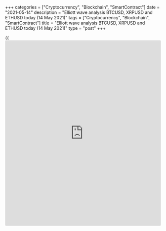 +++
categories = ["Cryptocurrency", "Blockchain", "SmartContract"]
date = "2021-05-14"
description = "Elliott wave analysis BTCUSD, XRPUSD and ETHUSD today (14 May 2021)"
tags = ["Cryptocurrency", "Blockchain", "SmartContract"]
title = "Elliott wave analysis BTCUSD, XRPUSD and ETHUSD today (14 May 2021)"
type = "post"
+++

{{<iframe id="large-banner" src="https://www.bounty.group/#slide=28.0" width="100%" height="600" scrolling="no" style="border: 0px solid rgb(216, 221, 230); border-radius: 3px;">}}

2021-05-14

2021-05-14

Short-term forecast for BTCUSD, XRPUSD and ETHUSD 14.05.2021Roman Onegin

I welcome my readers!

I have prepared a short-term cryptocurrency forecast based on Elliott
wave analysis of Bitcoin, Ripple, and Ethereum. I offer entry signals to
trade each cryptocurrency.

The BTCUSD price could go down lower than earlier expected; next, there
should be a correction up.

The article covers the following subjects:

## Elliott wave Bitcoin analysis

The BTCUSD continues following in the down wave. There should be forming
a large impulse wave, with the first two sub-waves completed inside.
There is unfolding the third wave. The market may have completed two
small sub-waves (1) and (2), and wave (3) should end soon. The price
should break through the previous low and reach level 44600.00. An
approximate trajectory of the Bitcoin future price movement is outlined
in the chart.

### Trading plan for [BTCUSD][1] today:

Sell 50068.00, TP 44600.00

* * *

## Elliott wave Ripple analysis

The XRPUSD pair is forming the impulse pattern. There could be unfolding
sub-wave (1) that starts a larger impulse. Sub-waves 1-2-3-4 have
completed in wave (1). Correction 4 is a triple zigzag. Over the next
few days, the Ripple price should be rising in sub-wave 5, which should
end at a level of 1.961. One could enter purchases in the current
situation.

### Trading plan for [XRPUSD][2] today:

Buy 1.361, TP 1.961

* * *

## Elliott wave Ethereum analysis

The ETHUSD price continues declining. The market must have completed the
global simple zigzag A-B-C. The chart displays the ending section of the
bullish impulse wave C. There is developing the initial part of the new
bear trend. The market should soon hit the level of the previous low,
3352.00. Next, the price should go lower. One could enter sell trades in
the current situation.

### Trading plan for [ETHUSD][3] **** today:

Sell 3780.07, TP 3352.00

* * *

P.S. Did you like my article? Share it in social networks: it will be
the best “thank you" :)

Ask me questions and comment below. I’ll be glad to answer your
questions and give necessary explanations.

 **Useful links:**

  * I recommend trying to trade with a reliable broker [here][4]. The system allows you to trade by yourself or copy successful traders from all across the globe.
  * Use my promo-code BLOG for getting deposit bonus 50% on LiteForex platform. Just enter this code in the appropriate field while [depositing][5] your trading account.
  * Telegram chat for traders: <t.me/liteforexengchat>. We are sharing the signals and trading experience
  * Telegram channel with high-quality analytics, Forex reviews, training articles, and other useful things for traders <t.me/liteforex>



## Price chart of BTCUSD in real time mode

The content of this article reflects the author’s opinion and does not
necessarily reflect the official position of LiteForex. The material
published on this page is provided for informational purposes only and
should not be considered as the provision of investment advice for the
purposes of Directive 2004/39/EC.

Rate this article:

{{value}}

( {{count}} {{title}} )

   1. my.liteforex.com/trading/chart?symbol=BTCUSD
   2. my.liteforex.com/trading/chart?symbol=XRPUSD
   3. my.liteforex.com/trading/chart?symbol=ETHUSD
   4. my.liteforex.com/?category=analysts-opinions&slug=short-term-forecast-for-[BTC](https://www.playgroundfx.com/blog/who-is-the-creator-of-bitcoin/)usd-xrpusd-and-ethusd-14052021&openPopup=%2Fregistration%2Fpopup&utm_source=blog&utm_medium=article&utm_campaign=bonus
   5. my.liteforex.com/deposit/?category=analysts-opinions&slug=short-term-forecast-for-[BTC](https://www.playgroundfx.com/blog/who-is-the-creator-of-bitcoin/)usd-xrpusd-and-ethusd-14052021&promo_code=BLOG&utm_source=blog&utm_medium=article&utm_campaign=bonus